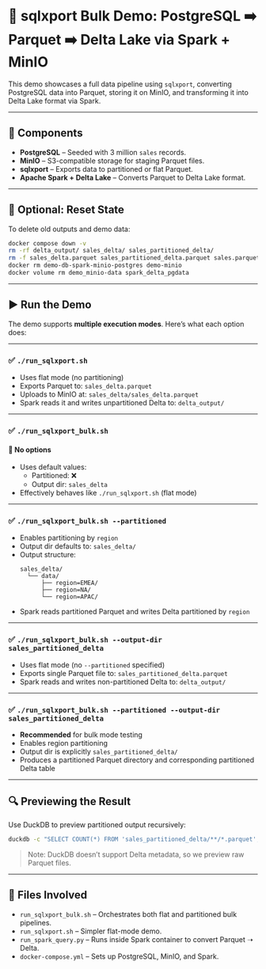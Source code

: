 # 🚀 sqlxport Bulk Demo: PostgreSQL ➡️ Parquet ➡️ Delta Lake via Spark + MinIO

This demo showcases a full data pipeline using `sqlxport`, converting PostgreSQL data into Parquet, storing it on MinIO, and transforming it into Delta Lake format via Spark.

---

## 🧱 Components

- **PostgreSQL** – Seeded with 3 million `sales` records.
- **MinIO** – S3-compatible storage for staging Parquet files.
- **sqlxport** – Exports data to partitioned or flat Parquet.
- **Apache Spark + Delta Lake** – Converts Parquet to Delta Lake format.

---

## 🧹 Optional: Reset State

To delete old outputs and demo data:

```bash
docker compose down -v
rm -rf delta_output/ sales_delta/ sales_partitioned_delta/
rm -f sales_delta.parquet sales_partitioned_delta.parquet sales.parquet *.db
docker rm demo-db-spark-minio-postgres demo-minio
docker volume rm demo_minio-data spark_delta_pgdata
```

---

## ▶️ Run the Demo

The demo supports **multiple execution modes**. Here’s what each option does:

---

### ✅ `./run_sqlxport.sh`

- Uses flat mode (no partitioning)
- Exports Parquet to: `sales_delta.parquet`
- Uploads to MinIO at: `sales_delta/sales_delta.parquet`
- Spark reads it and writes unpartitioned Delta to: `delta_output/`

---

### ✅ `./run_sqlxport_bulk.sh`

#### 🔹 No options

- Uses default values:
  - Partitioned: ❌
  - Output dir: `sales_delta`
- Effectively behaves like `./run_sqlxport.sh` (flat mode)

---

### ✅ `./run_sqlxport_bulk.sh --partitioned`

- Enables partitioning by `region`
- Output dir defaults to: `sales_delta/`
- Output structure:
  ```
  sales_delta/
    └── data/
        ├── region=EMEA/
        ├── region=NA/
        └── region=APAC/
  ```
- Spark reads partitioned Parquet and writes Delta partitioned by `region`

---

### ✅ `./run_sqlxport_bulk.sh --output-dir sales_partitioned_delta`

- Uses flat mode (no `--partitioned` specified)
- Exports single Parquet file to: `sales_partitioned_delta.parquet`
- Spark reads and writes non-partitioned Delta to: `delta_output/`

---

### ✅ `./run_sqlxport_bulk.sh --partitioned --output-dir sales_partitioned_delta`

- **Recommended** for bulk mode testing
- Enables region partitioning
- Output dir is explicitly `sales_partitioned_delta/`
- Produces a partitioned Parquet directory and corresponding partitioned Delta table

---

## 🔍 Previewing the Result

Use DuckDB to preview partitioned output recursively:

```bash
duckdb -c "SELECT COUNT(*) FROM 'sales_partitioned_delta/**/*.parquet';"
```

> Note: DuckDB doesn’t support Delta metadata, so we preview raw Parquet files.

---

## 📂 Files Involved

- `run_sqlxport_bulk.sh` – Orchestrates both flat and partitioned bulk pipelines.
- `run_sqlxport.sh` – Simpler flat-mode demo.
- `run_spark_query.py` – Runs inside Spark container to convert Parquet ➝ Delta.
- `docker-compose.yml` – Sets up PostgreSQL, MinIO, and Spark.
